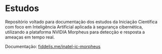 # Estudos

Repositório voltado para documentação dos estudos da Iniciação Científica com foco em Inteligência Artificial aplicada à segurança cibernética,
utilizando a plataforma NVIDIA Morpheus para detecção e resposta a ameaças em tempo real.

Documentação: [fiddelis.me/inatel-ic-morpheus](http://fiddelis.me/inatel-ic-morpheus/)